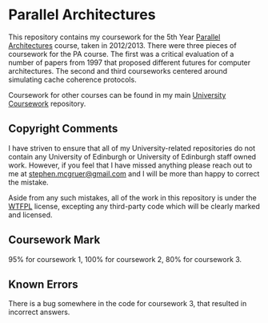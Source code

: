 # Parallel Architectures

This repository contains my coursework for the 5th Year [Parallel Architectures](http://www.inf.ed.ac.uk/teaching/courses/pa/) course, taken in 2012/2013. There were three pieces of coursework for the PA course. The first was a critical evaluation of a number of papers from 1997 that proposed different futures for computer architectures. The second and third courseworks centered around simulating cache coherence protocols.

Coursework for other courses can be found in my main [University Coursework](https://github.com/stephenmcgruer/University) repository.

## Copyright Comments ##

I have striven to ensure that all of my University-related repositories do not contain any University of Edinburgh or University of Edinburgh staff owned work. However, if you feel that I have missed anything please reach out to me at <stephen.mcgruer@gmail.com> and I will be more than happy to correct the mistake.

Aside from any such mistakes, all of the work in this repository is under the [WTFPL](http://www.wtfpl.net/) license, excepting any third-party code which will be clearly marked and licensed.

## Coursework Mark ##

95% for coursework 1, 100% for coursework 2, 80% for coursework 3.

## Known Errors ##

There is a bug somewhere in the code for coursework 3, that resulted in incorrect answers.
